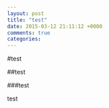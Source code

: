 ```yaml
---
layout: post
title: "test"
date: 2015-03-12 21:11:12 +0000
comments: true
categories: 
---
```


#test

##test

<!-- more -->

###test

test

